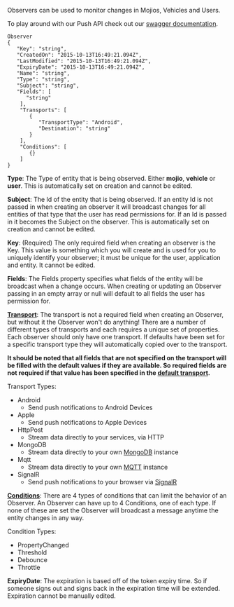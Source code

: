Observers can be used to monitor changes in Mojios, Vehicles and Users.

To play around with our Push API check out our [swagger documentation](https://push.moj.io/swagger).

	Observer
	{
	   "Key": "string",
	   "CreatedOn": "2015-10-13T16:49:21.094Z",
	   "LastModified": "2015-10-13T16:49:21.094Z",
	   "ExpiryDate": "2015-10-13T16:49:21.094Z",
	   "Name": "string",
	   "Type": "string",
	   "Subject": "string",
	   "Fields": [
	      "string"
	    ],
	    "Transports": [
	       {
	          "TransportType": "Android",
	          "Destination": "string"
	       }
	    ],
	    "Conditions": [
	       {}
	    ]
	}

**Type**: The Type of entity that is being observed. Either **mojio**, **vehicle** or **user**. This is automatically set on creation and cannot be edited.

**Subject**: The Id of the entity that is being observed. If an entity Id is not passed in when creating an observer it will broadcast changes for all entities of that type that the user has read permissions for.  If an Id is passed in it becomes the Subject on the observer. This is automatically set on creation and cannot be edited.

**Key**: (Required) The only required field when creating an observer is the Key. This value is something which you will create and is used for you to uniquely identify your observer; it must be unique for the user, application and entity.  It cannot be edited.

**Fields**: The Fields property specifies what fields of the entity will be broadcast when a change occurs. When creating or updating an Observer passing in an empty array or null will default to all fields the user has permission for. 

**[Transport](#/content/cms.PUSHBasics.Transports)**: The transport is not a required field when creating an Observer, but without it the Observer won't do anything! There are a number of different types of transports and each requires a unique set of properties. Each observer should only have one transport. If defaults  have been set for a specific transport type they will automatically copied over to the transport.

**It should be noted that all fields that are not specified on the transport will be filled with the default values if they are available. So required fields are not required if that value has been specified in the [default transport](#/content/cms.PushBasics.Defaults).**

Transport Types:


- Android
	- Send push notifications to Android Devices
- Apple
	- Send push notifications to Apple Devices
- HttpPost
	- Stream data directly to your services, via HTTP
- MongoDB
	- Stream data directly to your own [MongoDB](https://www.mongodb.org/) instance
- Mqtt
	- Stream data directly to your own [MQTT](http://mqtt.org/) instance
- SignalR
	- Send push notifications to your browser via [SignalR](http://www.asp.net/signalr/overview/getting-started/introduction-to-signalr)

   
**[Conditions](#/content/cms.PushBasics.Conditions)**: There are 4 types of conditions that can limit the behavior of an Observer. An Observer can have up to 4 Conditions, one of each type. If none of these are set the Observer will broadcast a message anytime the entity changes in any way.

Condition Types:

- PropertyChanged
- Threshold
- Debounce
- Throttle

**ExpiryDate**: The expiration is based off of the token expiry time. So if someone signs out and signs back in the expiration time will be extended. Expiration cannot be manually edited.
